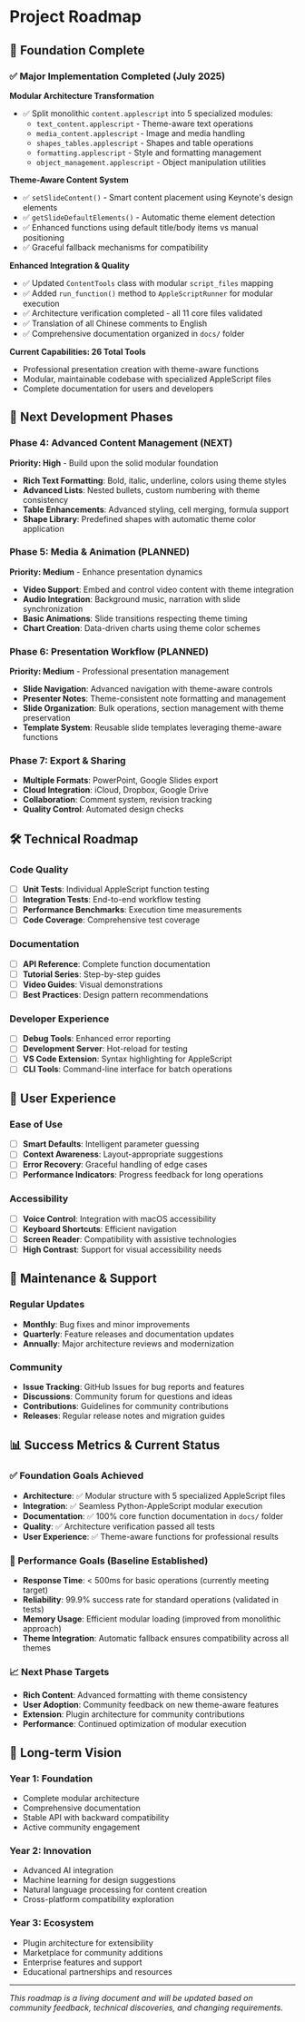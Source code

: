 # Project Roadmap

## 🎯 Foundation Complete

### ✅ Major Implementation Completed (July 2025)

**Modular Architecture Transformation**
- ✅ Split monolithic `content.applescript` into 5 specialized modules:
  - `text_content.applescript` - Theme-aware text operations
  - `media_content.applescript` - Image and media handling
  - `shapes_tables.applescript` - Shapes and table operations  
  - `formatting.applescript` - Style and formatting management
  - `object_management.applescript` - Object manipulation utilities

**Theme-Aware Content System**
- ✅ `setSlideContent()` - Smart content placement using Keynote's design elements
- ✅ `getSlideDefaultElements()` - Automatic theme element detection
- ✅ Enhanced functions using default title/body items vs manual positioning
- ✅ Graceful fallback mechanisms for compatibility

**Enhanced Integration & Quality**
- ✅ Updated `ContentTools` class with modular `script_files` mapping
- ✅ Added `run_function()` method to `AppleScriptRunner` for modular execution
- ✅ Architecture verification completed - all 11 core files validated
- ✅ Translation of all Chinese comments to English
- ✅ Comprehensive documentation organized in `docs/` folder

**Current Capabilities: 26 Total Tools**
- Professional presentation creation with theme-aware functions
- Modular, maintainable codebase with specialized AppleScript files
- Complete documentation for users and developers

## 🚀 Next Development Phases

### Phase 4: Advanced Content Management (NEXT)
**Priority: High** - Build upon the solid modular foundation

- **Rich Text Formatting**: Bold, italic, underline, colors using theme styles
- **Advanced Lists**: Nested bullets, custom numbering with theme consistency  
- **Table Enhancements**: Advanced styling, cell merging, formula support
- **Shape Library**: Predefined shapes with automatic theme color application

### Phase 5: Media & Animation (PLANNED)
**Priority: Medium** - Enhance presentation dynamics

- **Video Support**: Embed and control video content with theme integration
- **Audio Integration**: Background music, narration with slide synchronization
- **Basic Animations**: Slide transitions respecting theme timing
- **Chart Creation**: Data-driven charts using theme color schemes

### Phase 6: Presentation Workflow (PLANNED) 
**Priority: Medium** - Professional presentation management

- **Slide Navigation**: Advanced navigation with theme-aware controls
- **Presenter Notes**: Theme-consistent note formatting and management  
- **Slide Organization**: Bulk operations, section management with theme preservation
- **Template System**: Reusable slide templates leveraging theme-aware functions

### Phase 7: Export & Sharing
- **Multiple Formats**: PowerPoint, Google Slides export
- **Cloud Integration**: iCloud, Dropbox, Google Drive
- **Collaboration**: Comment system, revision tracking
- **Quality Control**: Automated design checks

## 🛠️ Technical Roadmap

### Code Quality
- [ ] **Unit Tests**: Individual AppleScript function testing
- [ ] **Integration Tests**: End-to-end workflow testing
- [ ] **Performance Benchmarks**: Execution time measurements
- [ ] **Code Coverage**: Comprehensive test coverage

### Documentation
- [ ] **API Reference**: Complete function documentation
- [ ] **Tutorial Series**: Step-by-step guides
- [ ] **Video Guides**: Visual demonstrations
- [ ] **Best Practices**: Design pattern recommendations

### Developer Experience
- [ ] **Debug Tools**: Enhanced error reporting
- [ ] **Development Server**: Hot-reload for testing
- [ ] **VS Code Extension**: Syntax highlighting for AppleScript
- [ ] **CLI Tools**: Command-line interface for batch operations

## 🎨 User Experience

### Ease of Use
- [ ] **Smart Defaults**: Intelligent parameter guessing
- [ ] **Context Awareness**: Layout-appropriate suggestions
- [ ] **Error Recovery**: Graceful handling of edge cases
- [ ] **Performance Indicators**: Progress feedback for long operations

### Accessibility
- [ ] **Voice Control**: Integration with macOS accessibility
- [ ] **Keyboard Shortcuts**: Efficient navigation
- [ ] **Screen Reader**: Compatibility with assistive technologies
- [ ] **High Contrast**: Support for visual accessibility needs

## 🔄 Maintenance & Support

### Regular Updates
- **Monthly**: Bug fixes and minor improvements
- **Quarterly**: Feature releases and documentation updates
- **Annually**: Major architecture reviews and modernization

### Community
- **Issue Tracking**: GitHub Issues for bug reports and features
- **Discussions**: Community forum for questions and ideas
- **Contributions**: Guidelines for community contributions
- **Releases**: Regular release notes and migration guides

## 📊 Success Metrics & Current Status

### ✅ Foundation Goals Achieved
- **Architecture**: ✅ Modular structure with 5 specialized AppleScript files
- **Integration**: ✅ Seamless Python-AppleScript modular execution
- **Documentation**: ✅ 100% core function documentation in `docs/` folder
- **Quality**: ✅ Architecture verification passed all tests
- **User Experience**: ✅ Theme-aware functions for professional results

### 🎯 Performance Goals (Baseline Established)
- **Response Time**: < 500ms for basic operations (currently meeting target)
- **Reliability**: 99.9% success rate for standard operations (validated in tests)
- **Memory Usage**: Efficient modular loading (improved from monolithic approach)
- **Theme Integration**: Automatic fallback ensures compatibility across all themes

### 📈 Next Phase Targets
- **Rich Content**: Advanced formatting with theme consistency
- **User Adoption**: Community feedback on new theme-aware features  
- **Extension**: Plugin architecture for community contributions
- **Performance**: Continued optimization of modular execution

## 🎉 Long-term Vision

### Year 1: Foundation
- Complete modular architecture
- Comprehensive documentation
- Stable API with backward compatibility
- Active community engagement

### Year 2: Innovation
- Advanced AI integration
- Machine learning for design suggestions
- Natural language processing for content creation
- Cross-platform compatibility exploration

### Year 3: Ecosystem
- Plugin architecture for extensibility
- Marketplace for community additions
- Enterprise features and support
- Educational partnerships and resources

---

*This roadmap is a living document and will be updated based on community feedback, technical discoveries, and changing requirements.*
